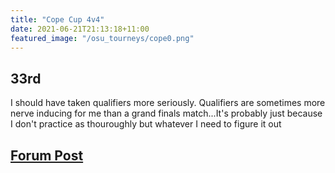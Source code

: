 ```yaml
---
title: "Cope Cup 4v4"
date: 2021-06-21T21:13:18+11:00
featured_image: "/osu_tourneys/cope0.png"
---
```


33rd
---------
<!--more-->
I should have taken qualifiers more seriously. Qualifiers are sometimes more nerve inducing for me than a grand finals match...It's probably just because I don't practice as thouroughly but whatever I need to figure it out

[Forum Post](https://osu.ppy.sh/community/forums/topics/1317363?n=1)
--------

